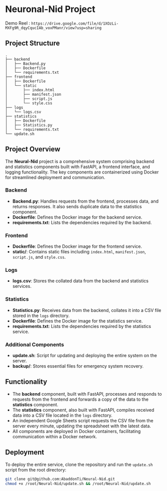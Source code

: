 

# Neuronal-Nid Project

Demo Reel : ```https://drive.google.com/file/d/1XOzLi-MXFg9R_dqyCqucIAb_voxPManr/view?usp=sharing```


## Project Structure

```
.
├── backend
│   ├── Backend.py
│   ├── Dockerfile
│   └── requirements.txt
├── frontend
│   ├── Dockerfile
│   └── static
│       ├── index.html
│       ├── manifest.json
│       ├── script.js
│       └── style.css
├── logs
│   └── logs.csv
├── statistics
│   ├── Dockerfile
│   ├── Statistics.py
│   └── requirements.txt
└── update.sh
```


## Project Overview

The **Neural-Nid** project is a comprehensive system comprising backend and statistics components built with FastAPI, a frontend interface, and logging functionality. The key components are containerized using Docker for streamlined deployment and communication.

### Backend
- **Backend.py**: Handles requests from the frontend, processes data, and returns responses. It also sends duplicate data to the statistics component.
- **Dockerfile**: Defines the Docker image for the backend service.
- **requirements.txt**: Lists the dependencies required by the backend.

### Frontend
- **Dockerfile**: Defines the Docker image for the frontend service.
- **static/**: Contains static files including `index.html`, `manifest.json`, `script.js`, and `style.css`.

### Logs
- **logs.csv**: Stores the collated data from the backend and statistics services.

### Statistics
- **Statistics.py**: Receives data from the backend, collates it into a CSV file stored in the `logs` directory.
- **Dockerfile**: Defines the Docker image for the statistics service.
- **requirements.txt**: Lists the dependencies required by the statistics service.

### Additional Components
- **update.sh**: Script for updating and deploying the entire system on the server.
- **backup/**: Stores essential files for emergency system recovery.

## Functionality

- The **backend** component, built with FastAPI, processes and responds to requests from the frontend and forwards a copy of the data to the **statistics** component.
- The **statistics** component, also built with FastAPI, compiles received data into a CSV file located in the `logs` directory.
- An independent Google Sheets script requests the CSV file from the server every minute, updating the spreadsheet with the latest data.
- All components are deployed in Docker containers, facilitating communication within a Docker network.

## Deployment

To deploy the entire service, clone the repository and run the `update.sh` script from the root directory:

```bash
git clone git@github.com:AbaddonTi/Neural-Nid.git
chmod +x /root/Neural-Nid/update.sh && /root/Neural-Nid/update.sh
```
